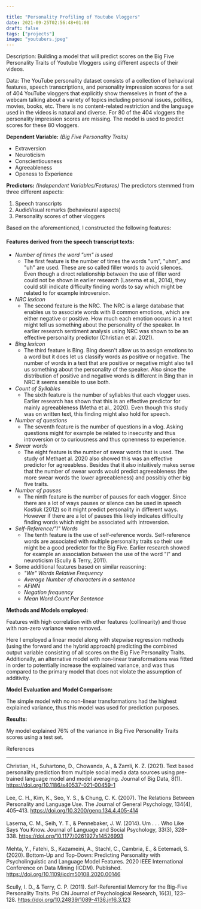 ```yaml
---

title: "Personality Profiling of Youtube Vloggers"
date: 2021-09-25T02:56:48+01:00
draft: false
tags: ["projects"]
image: "youtubers.jpeg" 
---
```

Description: Building a model that will predict scores on the Big Five Personality Traits of Youtube Vloggers using different aspects of their videos. 

Data: The YouTube personality dataset consists of a collection of behavioral features, speech transcriptions, and personality impression scores for a set of 404 YouTube vloggers that explicitly show themselves in front of the a webcam talking about a variety of topics including personal issues, politics, movies, books, etc. There is no content-related restriction and the language used in the videos is natural and diverse. For 80 of the 404 vloggers the personality impression scores are missing. The model is used to predict scores for these 80 vloggers.

**Dependent Variable:** _(Big Five Personality Traits)_  
- Extraversion
- Neuroticism
- Conscientiousness 
- Agreeableness
- Openess to Experience

**Predictors:** _(Independent Variables/Features)_
The predictors stemmed from three different aspects:
1) Speech transcripts
2) AudioVisual remarks (behavioural aspects) 
3) Personality scores of other vloggers

Based on the aforementioned, I constructed the following features:

#### Features derived from the speech transcript texts: 

- _Number of times the word "um" is used_
  - The first feature is the number of times the words "um", "uhm", and "uh" are used. These are so called filler words to avoid silences. Even though a direct relationship between the use of filler word     could not be shown in earlier research (Laserna et al., 2014), they could still indicate difficulty finding words to say which might be related to for example introversion.
- _NRC lexicon_
  - The second feature is the NRC. The NRC is a large database that enables us to associate words with 8 common emotions, which are either negative or positive.
   How much each emotion occurs in a text might tell us something about the personality of the speaker. In earlier research sentiment analysis using NRC was shown to be an effective personality predictor 
   (Christian et al. 2021).
- _Bing lexicon_
  - The third feature is Bing. Bing doesn't allow us to assign emotions to a word but it does let us classify words as positive or negative. The number of words in a text that are positive or negative
    might also tell us something about the personality of the speaker. Also since the distribution of positive and negative words is different in Bing than in NRC it seems sensible to use both.
- _Count of Syllables_ 
  - The sixth feature is the number of syllables that each vlogger uses. Earlier research has shown that this is an effective predictor for mainly agreeableness (Metha et al., 2020). Even though this
    study was on written text, this finding might also hold for speech.
- _Number of questions_
  - The seventh feature is the number of questions in a vlog. Asking questions might for example be related to insecurity and thus introversion or to curiousness and thus opnenness to experience.
- _Swear words_
  - The eight feature is the number of swear words that is used. The study of Methaet al. 2020 also showed this was an effective predictor for agreeabless. Besides that it also intuitively makes sense 
    that the number of swear words would predict agreeableness (the more swear words the lower agreeableness) and possibly other big five traits. 
- _Number of pauses_
  - The ninth feature is the number of pauses for each vlogger. Since there are a lot of ways pauses or silence can be used in speech Kostiuk (2012) so it might predict personality in different ways.
    However if there are a lot of pauses this likely indicates difficulty finding words which might be associated with introversion. 
- _Self-Reference/"I" Words_
   - The tenth feature is the use of self-reference words. Self-reference words are associated with multiple personality traits so their use might be a good predictor for the Big Five. 
     Earlier research showed for example an association between the use of the word "I" and neuroticism (Scully & Terry, 2011). 
- Some additional features based on similar reasoning: 
  - _"We" Words Relative Frequency_
  - _Average Number of characters in a sentence_
  - _AFINN_
  - _Negation frequency_
  - _Mean Word Count Per Sentence_

**Methods and Models employed:** 

  Features with high correlation with other features (collinearity) and those with non-zero variance were removed.

  Here I employed a linear model along with stepwise regression methods (using the forward and the hybrid approach) predicting the combined output variable consisting of all scores on the Big Five 
  Personality Traits. Additionally, an alternative model with non-linear transformations was fitted in order to potentially increase the explained variance, and was thus compared to the primary model that  does not violate the assumption of additivity.
 
**Model Evaluation and Model Comparison:** 

 The simple model with no non-linear transformations had the highest explained variance, thus this model was used for prediction purposes.

**Results:**

  My model explained 76% of the variance in Big Five Personality Traits scores using a test set. 


References

** ** 

Christian, H., Suhartono, D., Chowanda, A., & Zamli, K. Z. (2021). Text based personality prediction from multiple social media data sources using pre-trained language model and model averaging. Journal of Big Data, 8(1). https://doi.org/10.1186/s40537-021-00459-1 <br/><br/>
Lee, C. H., Kim, K., Seo, Y. S., & Chung, C. K. (2007). The Relations Between Personality and Language Use. The Journal of General Psychology, 134(4), 405–413. https://doi.org/10.3200/genp.134.4.405-414 <br/><br/>
Laserna, C. M., Seih, Y. T., & Pennebaker, J. W. (2014). Um . . . Who Like Says You Know. Journal of Language and Social Psychology, 33(3), 328–338. https://doi.org/10.1177/0261927x14526993 <br/><br/>
Mehta, Y., Fatehi, S., Kazameini, A., Stachl, C., Cambria, E., & Eetemadi, S. (2020). Bottom-Up and Top-Down: Predicting Personality with Psycholinguistic and Language Model Features. 2020 IEEE International Conference on Data Mining (ICDM). Published. https://doi.org/10.1109/icdm50108.2020.00146 <br/><br/>
Scully, I. D., & Terry, C. P. (2011). Self-Referential Memory for the Big-Five Personality Traits. Psi Chi Journal of Psychological Research, 16(3), 123–128. https://doi.org/10.24839/1089-4136.jn16.3.123



